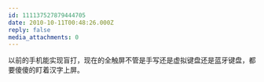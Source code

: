 ```yaml
---
id: 111137527879444705
date: 2010-10-11T00:48:26.000Z
reply: false
media_attachments: 0
---
```


以前的手机能实现盲打，现在的全触屏不管是手写还是虚拟键盘还是蓝牙键盘，都要傻傻的盯着汉字上屏。

